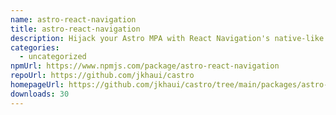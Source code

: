```yaml
---
name: astro-react-navigation
title: astro-react-navigation
description: Hijack your Astro MPA with React Navigation's native-like routing
categories:
  - uncategorized
npmUrl: https://www.npmjs.com/package/astro-react-navigation
repoUrl: https://github.com/jkhaui/castro
homepageUrl: https://github.com/jkhaui/castro/tree/main/packages/astro-integrations/astro-react-navigation#astro-react-navigation
downloads: 30
---
```

